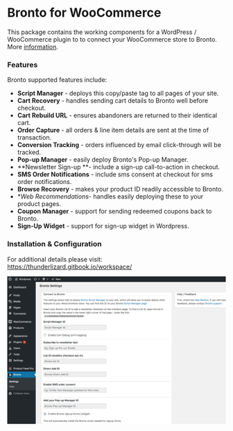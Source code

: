 # Bronto for WooCommerce
This package contains the working components for a WordPress / WooCommerce plugin to to connect your WooCommerce store to Bronto.  More [information](https://thunderlizard.gitbook.io/workspace/ "information").

### Features
Bronto supported features include:
- **Script Manager** - deploys this copy/paste tag to all pages of your site.
- **Cart Recovery** - handles sending cart details to Bronto well before checkout.
- **Cart Rebuild URL** - ensures abandoners are returned to their identical cart.
- **Order Capture** - all orders & line item details are sent at the time of transaction.
- **Conversion Tracking** - orders influenced by email click-through will be tracked.
- **Pop-up Manager** - easily deploy Bronto's Pop-up Manager.
- **Newsletter Sign-up **- include a sign-up call-to-action in checkout.
- **SMS Order Notifications** - include sms consent at checkout for sms order notifications.
- **Browse Recovery** - makes your product ID readily accessible to Bronto.
- **Web Recommendations*- handles easily deploying these to your product pages.
- **Coupon Manager** - support for sending redeemed coupons back to Bronto.
- **Sign-Up Widget** - support for sign-up widget in Wordpress.

### Installation & Configuration

For additional details please visit:  https://thunderlizard.gitbook.io/workspace/

![Screenshot](https://github.com/TheThunderLizard/bronto_woocommerce/blob/master/screenshot.png "Screenshot")

